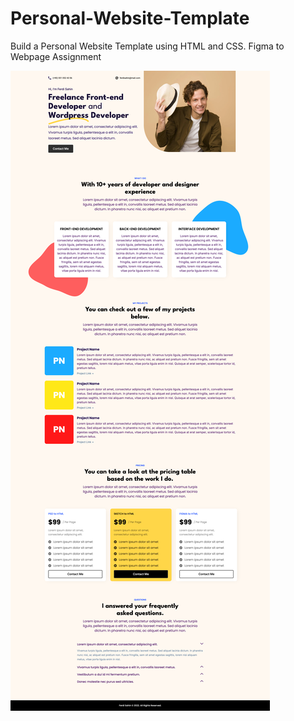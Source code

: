 # Personal-Website-Template
Build a Personal Website Template using HTML and CSS. Figma to Webpage Assignment

![Wesite Preview Image](https://github.com/SahilKundu19/Personal-Website-Template/blob/00ee152404eb5caa71aba2ab2beb0b43e4b1917b/Wesite-Screenhot.png)
